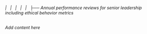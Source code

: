 ###### |   |   |   |   |   ├── Annual performance reviews for senior leadership including ethical behavior metrics

*Add content here*